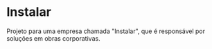 # Instalar
Projeto para uma empresa chamada "Instalar", que é responsável por soluções em obras corporativas.
